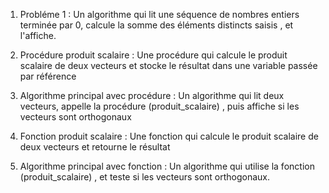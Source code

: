 1) Probléme 1 :
Un algorithme qui lit une séquence de nombres entiers terminée par 0, calcule la somme des éléments distincts saisis , et l'affiche.

2) Procédure produit scalaire :
Une procédure qui calcule le produit scalaire de deux vecteurs et stocke le résultat dans une variable passée par référence

3) Algorithme principal avec procédure :
Un algorithme qui lit deux vecteurs, appelle la procédure (produit_scalaire) , puis affiche si les vecteurs sont orthogonaux

4) Fonction produit scalaire :
Une fonction qui calcule le produit scalaire de deux vecteurs et retourne le résultat

5) Algorithme principal avec fonction :
Un algorithme qui utilise la fonction (produit_scalaire) , et teste si les vecteurs sont orthogonaux. 
